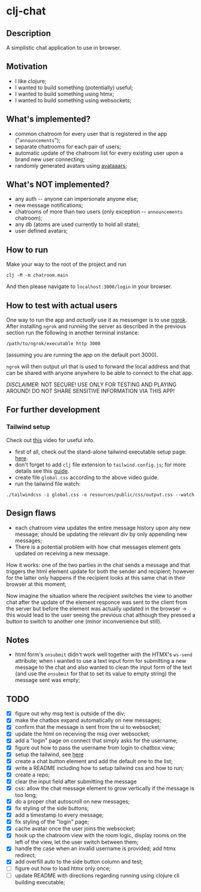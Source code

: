 # clj-chat

## Description
A simplistic chat application to use in browser.

## Motivation
- I like clojure;
- I wanted to build something (potentially) useful;
- I wanted to build something using htmx;
- I wanted to build something using websockets;

## What's implemented?
- common chatroom for every user that is registered in the app ("`announcements`");
- separate chatrooms for each pair of users;
- automatic update of the chatroom list for every existing user upon a brand
new user connecting;
- randomly generated avatars using [avataaars](https://getavataaars.com/);

## What's NOT implemented?
- any auth -- anyone can impersonate anyone else;
- new message notifications;
- chatrooms of more than two users (only exception -- `announcements` chatroom);
- any db (atoms are used currently to hold all state);
- user defined avatars;

## How to run
Make your way to the root of the project and run
```
clj -M -m chatroom.main
```
And then please navigate to `localhost:3000/login` in your browser.

## How to test with actual users
One way to run the app and *actually* use it as messenger is to use [ngrok](https://ngrok.com/download).
After installing `ngrok` and running the server as described in the previous
section run the following in another terminal instance:
```
/path/to/ngrok/executable http 3000
```
(assuming you are running the app on the default port 3000).

`ngrok` will then output url that is used to forward the local address and that
can be shared with anyone anywhere to be able to connect to the chat app.

*DISCLAIMER*: NOT SECURE! USE ONLY FOR TESTING AND PLAYING AROUND! DO NOT SHARE
SENSITIVE INFORMATION VIA THIS APP!

## For further development
### Tailwind setup
Check out [this](https://youtu.be/V-dBmuRsW6w?si=1vh9GLk_zo9BH2Wv) video for useful info.
- first of all, check out the stand-alone tailwind executable setup page:
[here](https://tailwindcss.com/blog/standalone-cli).
- don't forget to add `clj` file extension to `tailwind.config.js`; for more
details see this [guide](https://youtu.be/V-dBmuRsW6w?si=tNI89NMQvHnJAfg0&t=1954).
- create file `global.css` according to the above video guide.
- run the tailwind file watch:
```
./tailwindcss -i global.css -o resources/public/css/output.css --watch
```

## Design flaws
- each chatroom view updates the entire message history upon any new message;
should be updating the relevant div by only appending new messages;
- There is a potential problem with how chat messages element gets updated on
receiving a new message.

How it works: one of the two parties in the chat sends a message and that
triggers the html element update for both the sender and recipient;
however for the latter only happens if the recipient looks at this same chat
in their browser at this moment;

Now imagine the situation where the recipient switches the view to another chat
after the update of the element responce was sent to the client from the server
but before the element was actually updated in the browser -> this would lead
to the user seeing the previous chat although they pressed a button to switch
to another one (minor inconvenience but still).

## Notes
- html form's `onsubmit` didn't work well together with the HTMX's `ws-send`
attribute;
when i wanted to use a text input form for submitting a new message to the chat
and also wanted to clean the input form of the text (and use the `onsubmit` for
that to set its value to empty string) the message sent was empty;

## TODO
- [x] figure out why msg text is outside of the div;
- [x] make the chatbox expand automatically on new messages;
- [x] confirm that the message is sent from the ui to websocket;
- [x] update the html on receiving the msg over websocket;
- [x] add a "login" page on connect that simply asks for the username;
- [x] figure out how to pass the username from login to chatbox view;
- [x] setup the tailwind, see [here](https://tailwindcss.com/blog/standalone-cli)
- [x] create a chat button element and add the default one to the list;
- [x] write a README including how to setup tailwind css and how to run;
- [x] create a repo;
- [x] clear the input field after submitting the message
- [x] css: allow the chat message element to grow vertically if the message is
      too long;
- [x] do a proper chat autoscroll on new messages;
- [x] fix styling of the side buttons;
- [x] add a timestamp to every message;
- [x] fix styling of the "login" page;
- [x] cache avatar once the user joins the websocket;
- [x] hook up the chatroom view with the room logic, display rooms on the
      left of the view, let the user switch between them;
- [x] handle the case when an invalid username is provided; add htmx redirect;
- [x] add overfill auto to the side button column and test;
- [ ] figure out how to load htmx only once;
- [ ] update README with directions regarding running using clojure cli
building executable;

